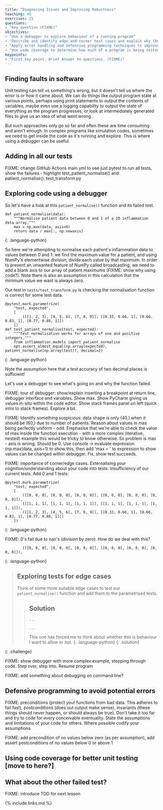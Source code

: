 ```yaml
---
title: "Diagnosing Issues and Improving Robustness"
teaching: 45
exercises: 15
questions:
- "Key question (FIXME)"
objectives:
- "Use a debugger to explore behaviour of a running program"
- "Describe and identify edge and corner test cases and explain why they are important"
- "Apply error handling and defensive programming techniques to improve robustness of a program"
- "Use code coverage to determine how much of a program is being tested by unit tests"
keypoints:
- "First key point. Brief Answer to questions. (FIXME)"
---
```


## Finding faults in software

Unit testing can tell us something's wrong, but it doesn't tell us where the error is or how it came about. We can do things like output program state at various points, perhaps using print statements to output the contents of variables, maybe even use a logging capability to output the state of everything as the program progresses, or look at intermediately generated files to give us an idea of what went wrong.

But such approaches only go so far and often these are time consuming and aren't enough. In complex programs like simulation codes, sometimes we need to get inside the code as it's running and explore. This is where using a *debugger* can be useful.


## Adding in all our tests

FIXME: change GitHub Actions main.yml to use just pytest to run all tests, show the failures - highlight test_patient_normalise() and patient_normalise(), test_transform.py


## Exploring code using a debugger

So let's have a look at this `patient_normalise()` function and its failed test.

~~~
def patient_normalise(data):
    """Normalise patient data between 0 and 1 of a 2D inflammation data array."""
    max = np.max(data, axis=0)
    return data / max[:, np.newaxis]
~~~
{: .language-python}

So here we're attempting to normalise each patient's inflammation data to values between 0 and 1: we find the maximum value for a patient, and using NumPy's elementwise division, divide each value by that maximum. In order to prevent an unwanted feature of NumPy called broadcasting, we need to add a blank axis to our array of patient maximums (FIXME: show why using code?). Note there is also an assumption in this calculation that the minimum value we want is always zero.

Our test in `tests/test_transform.py` is checking the normalisation function is correct for some test data.

~~~
@pytest.mark.parametrize(
    "test, expected",
    [
        ([[1, 2, 3], [4, 5, 6], [7, 8, 9]], [[0.33, 0.66, 1], [0.66, 0.83, 1], [0.77, 0.88, 1]])
    ])
def test_patient_normalise(test, expected):
    """Test normalisation works for arrays of one and positive integers."""
    from inflammation.models import patient_normalise
    npt.assert_almost_equal(np.array(expected), patient_normalise(np.array(test)), decimal=2)
~~~
{: .language-python}

Note the assumption here that a test accuracy of two decimal places is sufficient!

Let's use a debugger to see what's going on and why the function failed.

FIXME: tour of debugger: show/explain inserting a breakpoint at return line, debugger interface and variables. Show max. Show PyCharm giving us values in-situ within the code editor. Show stack frames panel on left (quick intro to stack frames). Explore a bit.

FIXME: Identify something suspicious: data shape is only (40,) when it should be (60,) due to number of patients. Reason about values in max being perfectly uniform - odd. Emphasise that we're able to check the value of max inside the function execution - with a more complex (iterative, nested) example this would be tricky to know otherwise. So problem is max - axis is wrong. Should be 0. Use console -> evaluate expression (np.max(data, axis=1) to show this, then add 'max = ' to expression to show values can be changed within debugger. Fix, show test succeeds.

FIXME: importance of corner/edge cases. Externalising your cognition/understanding about your code into tests. Insufficiency of our current tests. Add 0 and 1 tests:

~~~
@pytest.mark.parametrize(
    "test, expected",
    [
        ([[0, 0, 0], [0, 0, 0], [0, 0, 0]], [[0, 0, 0], [0, 0, 0], [0, 0, 0]]),
        ([[1, 1, 1], [1, 1, 1], [1, 1, 1]], [[1, 1, 1], [1, 1, 1], [1, 1, 1]]),
        ([[1, 2, 3], [4, 5, 6], [7, 8, 9]], [[0.33, 0.66, 1], [0.66, 0.83, 1], [0.77, 0.88, 1]])
    ])
~~~
{: .language-python}

FIXME: 0's fail due to nan's (division by zero). How do we deal with this?

~~~
        ([[0, 0, 0], [0, 0, 0], [0, 0, 0]], [[0, 0, 0], [0, 0, 0], [0, 0, 0]]),
~~~
{: .language-python}

> ## Exploring tests for edge cases
>
> Think of some more suitable edge cases to test our `patient_normalise()` function and add them to the parametrised tests.
>
> > ## Solution
> > ~~~
> > ...
> > 
> > ...
> > ~~~
> > 
> > This one has forced me to think about whether this is behaviour I want to allow or not.
> > {: .language-python}
> {: .solution}   
>
{: .challenge}    

FIXME: show debugger with more complex example, stepping through code. Step over, step into. Resume program

FIXME: add something about debugging on command line?


## Defensive programming to avoid potential errors


FIXME: preconditions (protect your functions from bad data. This adheres to fail fast), postconditions (does out output make sense), invariants (these things should never happen, or should always be true). Don't take it too far and try to code for every conceivable eventuality. State the assumptions and limitations of your code for others. Where possible codify your assumptions

FIXME: add precondition of no values below zero (as per assumption), add assert postconditions of no values below 0 or above 1


## Using code coverage for better unit testing [move to here?]


## What about the other failed test?

FIXME: introduce TDD for next lesson



{% include links.md %}
